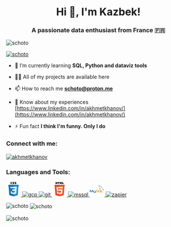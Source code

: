 <h1 align="center">Hi 👋, I'm Kazbek!</h1>
<h3 align="center">A passionate data enthusiast from France 🇫🇷</h3>

<p align="left"> <img src="https://komarev.com/ghpvc/?username=schoto&label=Profile%20views&color=0e75b6&style=flat" alt="schoto" /> </p>

<p align="left"> <a href="https://github.com/ryo-ma/github-profile-trophy"><img src="https://github-profile-trophy.vercel.app/?username=schoto" alt="schoto" /></a> </p>

- 🌱 I’m currently learning **SQL, Python and dataviz tools**

- 👨‍💻 All of my projects are available here

- 📫 How to reach me **schoto@proton.me**

- 📄 Know about my experiences [https://www.linkedin.com/in/akhmetkhanov/](https://www.linkedin.com/in/akhmetkhanov/)

- ⚡ Fun fact **I think I'm funny. Only I do**

<h3 align="left">Connect with me:</h3>
<p align="left">
<a href="https://linkedin.com/in/akhmetkhanov" target="blank"><img align="center" src="https://raw.githubusercontent.com/rahuldkjain/github-profile-readme-generator/master/src/images/icons/Social/linked-in-alt.svg" alt="akhmetkhanov" height="30" width="40" /></a>
</p>

<h3 align="left">Languages and Tools:</h3>
<p align="left"> <a href="https://www.w3schools.com/css/" target="_blank" rel="noreferrer"> <img src="https://raw.githubusercontent.com/devicons/devicon/master/icons/css3/css3-original-wordmark.svg" alt="css3" width="40" height="40"/> </a> <a href="https://cloud.google.com" target="_blank" rel="noreferrer"> <img src="https://www.vectorlogo.zone/logos/google_cloud/google_cloud-icon.svg" alt="gcp" width="40" height="40"/> </a> <a href="https://git-scm.com/" target="_blank" rel="noreferrer"> <img src="https://www.vectorlogo.zone/logos/git-scm/git-scm-icon.svg" alt="git" width="40" height="40"/> </a> <a href="https://www.w3.org/html/" target="_blank" rel="noreferrer"> <img src="https://raw.githubusercontent.com/devicons/devicon/master/icons/html5/html5-original-wordmark.svg" alt="html5" width="40" height="40"/> </a> <a href="https://www.microsoft.com/en-us/sql-server" target="_blank" rel="noreferrer"> <img src="https://www.svgrepo.com/show/303229/microsoft-sql-server-logo.svg" alt="mssql" width="40" height="40"/> </a> <a href="https://www.mysql.com/" target="_blank" rel="noreferrer"> <img src="https://raw.githubusercontent.com/devicons/devicon/master/icons/mysql/mysql-original-wordmark.svg" alt="mysql" width="40" height="40"/> </a> <a href="https://zapier.com" target="_blank" rel="noreferrer"> <img src="https://www.vectorlogo.zone/logos/zapier/zapier-icon.svg" alt="zapier" width="40" height="40"/> </a> </p>

<p><img align="left" src="https://github-readme-stats.vercel.app/api/top-langs?username=schoto&show_icons=true&locale=en&layout=compact" alt="schoto" /></p>

<p>&nbsp;<img align="center" src="https://github-readme-stats.vercel.app/api?username=schoto&show_icons=true&locale=en" alt="schoto" /></p>

<p><img align="center" src="https://github-readme-streak-stats.herokuapp.com/?user=schoto&" alt="schoto" /></p>
